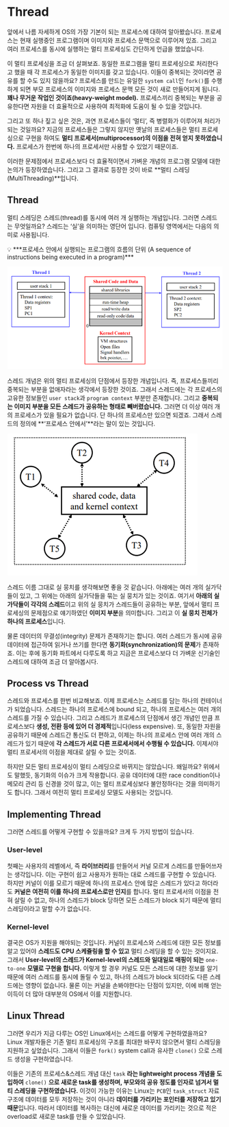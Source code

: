 # Thread

앞에서 나름 자세하게 OS의 가장 기본이 되는 프로세스에 대하여 알아봤습니다. 프로세스는 현재 실행중인 프로그램이며 이미지와 프로세스 문맥으로 이루어져 있죠. 그리고 여러 프로세스를 동시에 실행하는 멀티 프로세싱도 간단하게 언급을 했었습니다.

이 멀티 프로세싱을 조금 더 살펴보죠. 동일한 프로그램을 멀티 프로세싱으로 처리한다고 했을 때 각 프로세스가 동일한 이미지를 갖고 있습니다. 이들이 중복되는 것이라면 공유를 할 수도 있지 않을까요? 프로세스를 만드는 유일한 `system call`인 `fork()`를 수행하게 되면 부모 프로세스의 이미지와 프로세스 문맥 모든 것이 새로 만들어지게 됩니다. **꽤나 무거운 작업인 것이죠(heavy-weight model).** 프로세스끼리 중복되는 부분을 공유한다면 자원을 더 효율적으로 사용하여 최적화에 도움이 될 수 있을 것입니다. 

그리고 또 하나 짚고 싶은 것은, 과연 프로세스들이 ‘멀티’, 즉 병렬화가 이루어져 처리가 되는 것일까요? 지금의 프로세스들은 그렇지 않지만 옛날의 프로세스들은 멀티 프로세싱으로 구현을 하여도 **멀티 프로세서(multiprocessor)의 이점을 전혀 얻지 못하였습니다.** 프로세스가 한번에 하나의 프로세서만 사용할 수 있었기 때문이죠. 

이러한 문제점에서 프로세스보다 더 효율적이면서 가벼운 개념의 프로그램 모델에 대한 논의가 등장하였습니다. 그리고 그 결과로 등장한 것이 바로 **멀티 스레딩(MultiThreading)**입니다.

## Thread

멀티 스레딩은 스레드(thread)를 동시에 여러 개 실행하는 개념입니다. 그러면 스레드는 무엇일까요? 스레드는 ‘실’을 의미하는 영단어 입니다. 컴퓨팅 영역에서는 다음의 의미로 사용됩니다.

<aside>
💡 ***프로세스 안에서 실행되는 프로그램의 흐름의 단위 (A sequence of instructions being executed in a program)***

</aside>

![Untitled](Thread%202e00c7dbc2104668a8c3a304f6fc60de/Untitled.png)

스레드 개념은 위의 멀티 프로세싱의 단점에서 등장한 개념입니다. 즉, 프로세스들끼리 중복되는 부분을 없애자라는 생각에서 등장한 것이죠. 그래서 스레드에는 각 프로세스의 고유한 정보들인 `user stack`과 `program context` 부분만 존재합니다. 그리고 **중복되는 이미지 부분을 모든 스레드가 공유하는 형태로 빼버렸습니다.** 그러면 더 이상 여러 개의 프로세스가 있을 필요가 없습니다. 단 하나의 프로세스만 있으면 되겠죠. 그래서 스레드의 정의에 **‘프로세스 안에서’**라는 말이 있는 것입니다.

![Untitled](Thread%202e00c7dbc2104668a8c3a304f6fc60de/Untitled%201.png)

스레드 이름 그대로 실 뭉치를 생각해보면 좋을 것 같습니다. 아래에는 여러 개의 실가닥들이 있고, 그 위에는 아래의 실가닥들을 묶는 실 뭉치가 있는 것이죠. 여기서 **아래의 실 가닥들이 각각의 스레드**이고 위의 실 뭉치가 스레드들이 공유하는 부분, 앞에서 멀티 프로세싱의 문제점으로 얘기하였던 **이미지 부분**을 의미합니다. 그리고 이 **실 뭉치 전체가 하나의 프로세스**입니다.

물론 데이터의 무결성(integrity) 문제가 존재하기는 합니다. 여러 스레드가 동시에 공유 데이터에 접근하여 읽거나 쓰기를 한다면 **동기화(synchronization)의 문제**가 존재하죠. 이는 후에 동기화 파트에서 다루도록 하고 지금은 프로세스보다 더 가벼운 신기술인 스레드에 대하여 조금 더 알아봅시다.

## Process vs Thread

스레드와 프로세스를 한번 비교해보죠. 이제 프로세스는 스레드를 담는 하나의 컨테이너가 되었습니다. 스레드는 하나의 프로세스에 bound 되고, 하나의 프로세스는 여러 개의 스레드를 가질 수 있습니다. 그리고 스레드가 프로세스의 단점에서 생긴 개념인 만큼 프로세스보다 **생성, 전환 등에 있어 더 경제적**입니다(less expensive). 또, 동일한 자원을 공유하기 때문에 스레드간 통신도 더 편하고, 이제는 하나의 프로세스 안에 여러 개의 스레드가 있기 때문에 **각 스레드가 서로 다른 프로세서에서 수행될 수 있습니다.** 이제서야 멀티 프로세서의 이점을 제대로 살릴 수 있는 것이죠.

하지만 모든 멀티 프로세싱이 멀티 스레딩으로 바뀌지는 않았습니다. 왜일까요? 위에서도 말했듯, 동기화의 이슈가 크게 작용합니다. 공유 데이터에 대한 race condition이나 메모리 관리 등 신경쓸 것이 많고, 이는 멀티 프로세싱보다 불안정하다는 것을 의미하기도 합니다. 그래서 여전히 멀티 프로세싱 모델도 사용되는 것입니다.

## Implementing Thread

그러면 스레드를 어떻게 구현할 수 있을까요? 크게 두 가지 방법이 있습니다.

### User-level

첫째는 사용자의 레벨에서, 즉 **라이브러리**를 만들어서 커널 모르게 스레드를 만들어쓰자는 생각입니다. 이는 구현이 쉽고 사용자가 원하는 대로 스레드를 구현할 수 있습니다. 하지만 커널이 이를 모르기 때문에 하나의 프로세스 안에 많은 스레드가 있다고 하더라도 **커널은 여전히 이를 하나의 프로세스로만 인지**를 합니다. 멀티 프로세서의 이점을 전혀 살릴 수 없고, 하나의 스레드가 block 당하면 모든 스레드가 block 되기 때문에 멀티 스레딩이라고 말할 수가 없습니다. 

### Kernel-level

결국은 OS가 지원을 해야되는 것입니다. 커널이 프로세스와 스레드에 대한 모든 정보를 알고 있어야 **스레드도 CPU 스케쥴링을 할 수 있고** 멀티 스레딩을 할 수 있는 것이지요. 그래서 **User-level의 스레드가 Kernel-level의 스레드와 일대일로 매핑이 되는** `one-to-one` **모델로 구현을 합니다.** 이렇게 할 경우 커널도 모든 스레드에 대한 정보를 알기 때문에 여러 스레드를 동시에 돌릴 수 있고, 하나의 스레드가 block 되더라도 다른 스레드에는 영향이 없습니다. 물론 이는 커널을 손봐야한다는 단점이 있지만, 이에 비해 얻는 이득이 더 많아 대부분의 OS에서 이를 지원합니다. 

## Linux Thread

그러면 우리가 지금 다루는 OS인 Linux에서는 스레드를 어떻게 구현하였을까요? Linux 개발자들은 기존 멀티 프로세싱의 구조를 최대한 바꾸지 않으면서 멀티 스레딩을 지원하고 싶었습니다. 그래서 이들은 `fork()` system call과 유사한 `clone()` 으로 스레드 생성을 구현하였습니다.

이들은 기존의 프로세스&스레드 개념 대신 `task` **라는 lightweight process 개념을 도입하여** `clone()` **으로 새로운 task를 생성하며, 부모와의 공유 정도를 인자로 넘겨서 멀티 스레딩을 구현하였습니다.** 이것이 가능한 이유는 Linux는 `PCB`인 `task_struct` 자료구조에 데이터를 모두 저장하는 것이 아니라 **데이터를 가리키는 포인터를 저장하고 있기 때문**입니다. 따라서 데이터를 복사하는 대신에 새로운 데이터를 가리키는 것으로 적은 overload로 새로운 task를 만들 수 있었습니다.
